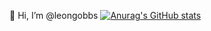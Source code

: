 👋 Hi, I’m @leongobbs
[![Anurag's GitHub stats](https://github-readme-stats.vercel.app/api?leongobbsanuraghazra)](https://github.com/anuraghazra/github-readme-stats)
